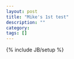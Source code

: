 ```yaml
---
layout: post
title: "Mike's 1st test"
description: ""
category: 
tags: []
---
```

{% include JB/setup %}
